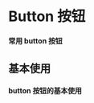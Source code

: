 # Button 按钮
 
#### 常用 button 按钮
 
## 基本使用
 
#### button 按钮的基本使用
<br/>
<BaseButton-index></BaseButton-index>